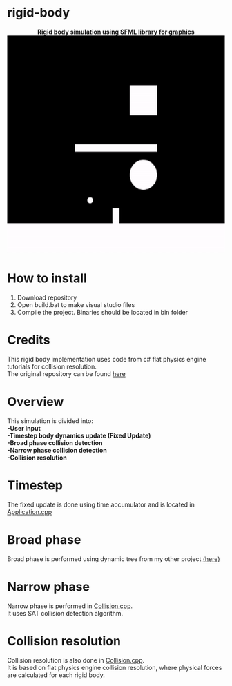 # rigid-body
<p align="center">
<b>Rigid body simulation using SFML library for graphics</b><br>
    <img width="680" src="https://github.com/Panogrodek/rigid-body/blob/main/repo/demo.gif">
</p>
  
# How to install
1. Download repository
2. Open build.bat to make visual studio files
3. Compile the project. Binaries should be located in bin folder
# Credits
This rigid body implementation uses code from c# flat physics engine tutorials for collision resolution. <br>
The original repository can be found <a href="https://github.com/twobitcoder101/FlatPhysics-part-24">here </a>
# Overview
This simulation is divided into: <br> <b>
-User input<br>
-Timestep body dynamics update (Fixed Update) <br>
-Broad phase collision detection <br>
-Narrow phase collision detection <br>
-Collision resolution
</b>

# Timestep
The fixed update is done using time accumulator and is located in <a href = "https://github.com/Panogrodek/rigid-body/blob/main/Sandbox/src/Application.cpp">Application.cpp</a>

# Broad phase
Broad phase is performed using dynamic tree from my other project <a href = "https://github.com/Panogrodek/bounding-volume-hierarchies">(here)</a>

# Narrow phase
Narrow phase is performed in <a href = "https://github.com/Panogrodek/rigid-body/blob/main/Sandbox/include/Collision/Collision.cpp">Collision.cpp</a>. <br>
It uses SAT collision detection algorithm.

# Collision resolution
Collision resolution is also done in <a href = "https://github.com/Panogrodek/rigid-body/blob/main/Sandbox/include/Collision/Collision.cpp">Collision.cpp</a>.<br>
It is based on flat physics engine collision resolution, where physical forces are calculated for each rigid body.

